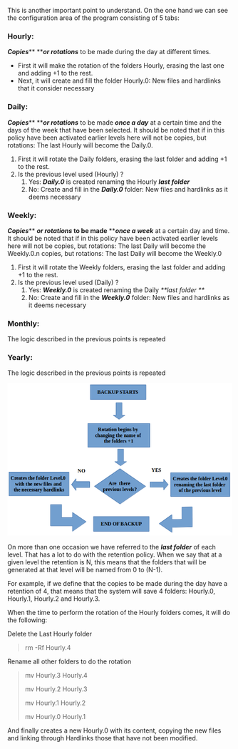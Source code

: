 This is another important point to understand. On the one hand we can see the configuration area of the program consisting of 5 tabs:

### Hourly:

_**Copies**_** **_**or rotations**_ to be made during the day at different times.

* First it will make the rotation of the folders Hourly, erasing the last one and adding +1 to the rest.
* Next, it will create and fill the folder Hourly.0: New files and hardlinks that it consider necessary

### Daily:

_**Copies**_** **_**or rotations**_ to be made _**once a day**_ at a certain time and the days of the week that have been selected. It should be noted that if in this policy have been activated earlier levels here will not be copies, but rotations: The last Hourly will become the Daily.0.

1. First it will rotate the Daily folders, erasing the last folder and adding +1 to the rest.
2. Is the previous level used \(Hourly\) ? 
   1. Yes: _**Daily.0**_ is created renaming the Hourly _**last folder**_
   2. No: Create and fill in the _**Daily.0**_ folder: New files and hardlinks as it deems necessary

### Weekly:

_**Copies**_** **_**or rotations**_ to be made** **_**once a week**_ at a certain day and time. It should be noted that if in this policy have been activated earlier levels here will not be copies, but rotations: The last Daily will become the Weekly.0.n copies, but rotations: The last Daily will become the Weekly.0

1. First it will rotate the Weekly folders, erasing the last folder and adding +1 to the rest.
2. Is the previous level used \(Daily\) ? 
   1. Yes: _**Weekly.0**_ is created renaming the Daily _**last folder **_
   2. No: Create and fill in the _**Weekly.0**_ folder: New files and hardlinks as it deems necessary

### Monthly:

The logic described in the previous points is repeated

### Yearly:

The logic described in the previous points is repeated

![](/assets/policies01.png)

On more than one occasion we have referred to the _**last folder**_ of each level. That has a lot to do with the retention policy. When we say that at a given level the retention is N, this means that the folders that will be generated at that level will be named from 0 to \(N-1\).

For example, if we define that the copies to be made during the day have a retention of 4, that means that the system will save 4 folders: Hourly.0, Hourly.1, Hourly.2 and Hourly.3.

When the time  to perform the rotation of the Hourly folders comes, it will do the following:

Delete the Last Hourly folder

> rm -Rf Hourly.4

Rename all other folders to do the rotation

> mv Hourly.3 Hourly.4
>
> mv Hourly.2 Hourly.3
>
> mv Hourly.1 Hourly.2
>
> mv Hourly.0 Hourly.1

And finally creates a new Hourly.0 with its content, copying the new files and linking through Hardlinks those that have not been modified.

